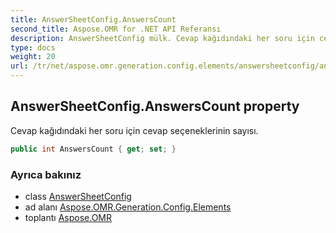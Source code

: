 ```yaml
---
title: AnswerSheetConfig.AnswersCount
second_title: Aspose.OMR for .NET API Referansı
description: AnswerSheetConfig mülk. Cevap kağıdındaki her soru için cevap seçeneklerinin sayısı.
type: docs
weight: 20
url: /tr/net/aspose.omr.generation.config.elements/answersheetconfig/answerscount/
---
```

## AnswerSheetConfig.AnswersCount property

Cevap kağıdındaki her soru için cevap seçeneklerinin sayısı.

```csharp
public int AnswersCount { get; set; }
```

### Ayrıca bakınız

* class [AnswerSheetConfig](../)
* ad alanı [Aspose.OMR.Generation.Config.Elements](../../answersheetconfig/)
* toplantı [Aspose.OMR](../../../)


